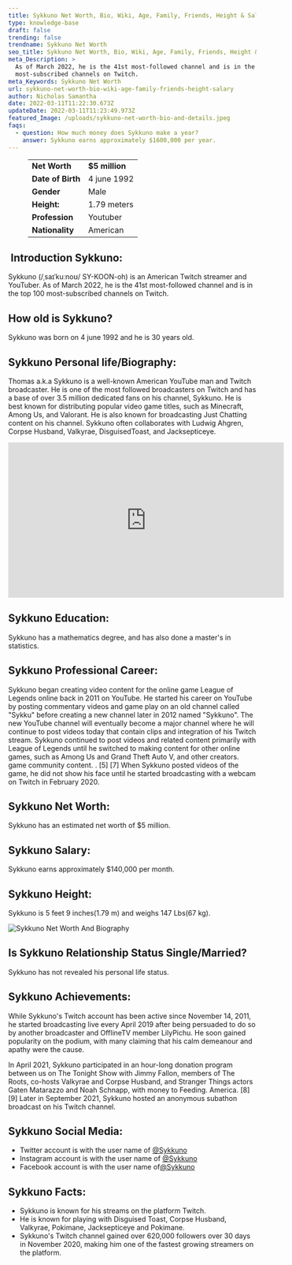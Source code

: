 ```yaml
---
title: Sykkuno Net Worth, Bio, Wiki, Age, Family, Friends, Height & Salary
type: knowledge-base
draft: false
trending: false
trendname: Sykkuno Net Worth
seo_title: Sykkuno Net Worth, Bio, Wiki, Age, Family, Friends, Height & Salary - Worthknow
meta_Description: >
  As of March 2022, he is the 41st most-followed channel and is in the top 100
  most-subscribed channels on Twitch.
meta_Keywords: Sykkuno Net Worth
url: sykkuno-net-worth-bio-wiki-age-family-friends-height-salary
author: Nicholas Samantha
date: 2022-03-11T11:22:30.673Z
updateDate: 2022-03-11T11:23:49.973Z
featured_Image: /uploads/sykkuno-net-worth-bio-and-details.jpeg
faqs:
  - question: How much money does Sykkuno make a year?
    answer: Sykkuno earns approximately $1600,000 per year.
---
```

<figure class="wp-block-table is-style-stripes">
  <table>
    <tbody>
      <tr>
        <td>
          <strong>Net Worth</strong>
        </td>
        <td>
          <strong>$5 million</strong>
        </td>
      </tr>
      <tr>
        <td>
          <strong>Date of Birth</strong>
        </td>
        <td>4 june 1992</td>
      </tr>
      <tr>
        <td>
          <strong>Gender</strong>
        </td>
        <td>Male</td>
      </tr>
      <tr>
        <td>
          <strong>Height:</strong>
        </td>
        <td>1.79 meters</td>
      </tr>
      <tr>
        <td>
          <strong>Profession</strong>
        </td>
        <td>Youtuber</td>
      </tr>
      <tr>
        <td>
          <strong>Nationality</strong>
        </td>
        <td>American</td>
      </tr>
    </tbody>
  </table>
</figure>

##  **Introduction Sykkuno:**

Sykkuno (/ˌsaɪˈkuːnoʊ/ SY-KOON-oh) is an American Twitch streamer and YouTuber. As of March 2022, he is the 41st most-followed channel and is in the top 100 most-subscribed channels on Twitch.

## **How old is Sykkuno?**

Sykkuno was born on 4 june 1992 and he is 30 years old.

## **Sykkuno Personal life/Biography:**

Thomas a.k.a Sykkuno is a well-known American YouTube man and Twitch broadcaster. He is one of the most followed broadcasters on Twitch and has a base of over 3.5 million dedicated fans on his channel, Sykkuno. He is best known for distributing popular video game titles, such as Minecraft, Among Us, and Valorant. He is also known for broadcasting Just Chatting content on his channel. Sykkuno often collaborates with Ludwig Ahgren, Corpse Husband, Valkyrae, DisguisedToast, and Jacksepticeye.

<iframe width="560" height="315" src="https://www.youtube.com/embed/G8jCe_XDjBQ" title="YouTube video player" frameborder="0" allow="accelerometer; autoplay; clipboard-write; encrypted-media; gyroscope; picture-in-picture" allowfullscreen></iframe>

## **Sykkuno Education:**

Sykkuno has a mathematics degree, and has also done a master's in statistics.

## **Sykkuno Professional Career:**

Sykkuno began creating video content for the online game League of Legends online back in 2011 on YouTube. He started his career on YouTube by posting commentary videos and game play on an old channel called "Sykku" before creating a new channel later in 2012 named "Sykkuno". The new YouTube channel will eventually become a major channel where he will continue to post videos today that contain clips and integration of his Twitch stream. Sykkuno continued to post videos and related content primarily with League of Legends until he switched to making content for other online games, such as Among Us and Grand Theft Auto V, and other creators. game community content. . \[5] \[7] When Sykkuno posted videos of the game, he did not show his face until he started broadcasting with a webcam on Twitch in February 2020.

## **Sykkuno Net Worth:**

Sykkuno has an estimated net worth of $5 million.

## **Sykkuno Salary:**

Sykkuno earns approximately $140,000 per month.

## **Sykkuno Height:**

Sykkuno is 5 feet 9 inches(1.79 m) and weighs 147 Lbs(67 kg).

![Sykkuno Net Worth And Biography](/uploads/sykkuno-net-worth.jpeg)

## **Is Sykkuno Relationship Status Single/Married?**

Sykkuno has not revealed his personal life status.

## **Sykkuno Achievements:**

While Sykkuno's Twitch account has been active since November 14, 2011, he started broadcasting live every April 2019 after being persuaded to do so by another broadcaster and OfflineTV member LilyPichu. He soon gained popularity on the podium, with many claiming that his calm demeanour and apathy were the cause.

In April 2021, Sykkuno participated in an hour-long donation program between us on The Tonight Show with Jimmy Fallon, members of The Roots, co-hosts Valkyrae and Corpse Husband, and Stranger Things actors Gaten Matarazzo and Noah Schnapp, with money to Feeding. America. \[8] \[9] Later in September 2021, Sykkuno hosted an anonymous subathon broadcast on his Twitch channel. 

## **Sykkuno Social Media:**

* Twitter account is with the user name of <a href="https://twitter.com/Sykkuno" target="_blank" rel="nofollow" rel="noopener">@Sykkuno</a>
* Instagram account is with the user name of <a href="https://www.instagram.com/sykkuwu" target="_blank" rel="nofollow" rel="noopener">@Sykkuno</a>
* Facebook account is with the user name of<a href="https://web.facebook.com/Sykkuno" target="_blank" rel="nofollow" rel="noopener">@Sykkuno</a>

## **Sykkuno Facts:**

* Sykkuno is known for his streams on the platform Twitch. 
* He is known for playing with Disguised Toast, Corpse Husband, Valkyrae, Pokimane, Jacksepticeye and Pokimane. 
* Sykkuno's Twitch channel gained over 620,000 followers over 30 days in November 2020, making him one of the fastest growing streamers on the platform.